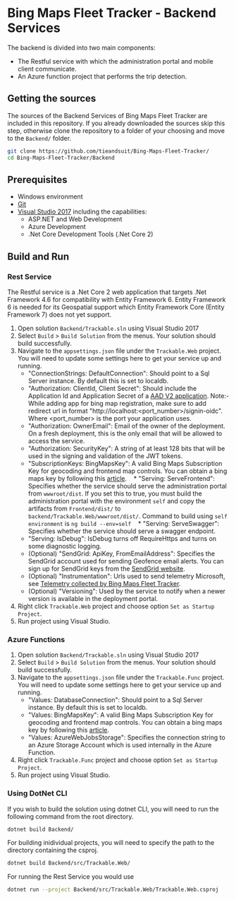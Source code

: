 # Bing Maps Fleet Tracker - Backend Services

The backend is divided into two main components:

* The Restful service with which the administration portal and mobile client communicate.
* An Azure function project that performs the trip detection.

## Getting the sources

The sources of the Backend Services of Bing Maps Fleet Tracker are included in this repository. If you already downloaded the sources skip this step, otherwise clone the repository to a folder of your choosing and move to the `Backend/` folder.

``` Bash
git clone https://github.com/tieandsuit/Bing-Maps-Fleet-Tracker/
cd Bing-Maps-Fleet-Tracker/Backend
```

## Prerequisites

* Windows environment
* [Git](https://git-scm.com/)
* [Visual Studio 2017](https://www.visualstudio.com/downloads/) including the capabilities:
  * ASP.NET and Web Development
  * Azure Development
  * .Net Core Development Tools (.Net Core 2)

## Build and Run

### Rest Service

The Restful service is a .Net Core 2 web application that targets .Net Framework 4.6 for compatibility with Entity Framework 6. Entity Framework 6 is needed for its Geospatial support which Entity Framework Core (Entity Framework 7) does not yet support.

1. Open solution `Backend/Trackable.sln` using Visual Studio 2017
2. Select `Build` > `Build Solution` from the menus. Your solution should build successfully.
3. Navigate to the `appsettings.json` file under the `Trackable.Web` project. You will need to update some settings here to get your service up and running.
    * "ConnectionStrings: DefaultConnection": Should point to a Sql Server instance. By default this is set to localdb.
    * "Authorization: ClientId, Client Secret": Should include the Application Id and Application Secret of a [AAD V2 application](https://portal.azure.com/#blade/Microsoft_AAD_RegisteredApps/ApplicationsListBlade). Note:- While adding app for bing map registration, make sure to add redirect url in format "http://localhost:<port_number>/signin-oidc". Where <port_number> is the port your application uses.
    * "Authorization: OwnerEmail": Email of the owner of the deployment. On a fresh deployment, this is the only email that will be allowed to access the service.
    * "Authorization: SecurityKey": A string of at least 128 bits that will be used in the signing and validation of the JWT tokens.
    * "SubscriptionKeys: BingMapsKey": A valid Bing Maps Subscription Key for geocoding and frontend map controls. You can obtain a bing maps key by following this [article](https://msdn.microsoft.com/en-us/library/ff428642.aspx).
    * "Serving: ServeFrontend": Specifies whether the service should serve the administration portal from `wwwroot/dist`. If you set this to true, you must build the administration portal with the environment `self` and copy the artifacts from `Frontend/dist/` to `backend/Trackable.Web/wwwroot/dist/`. Command to build using `self environment` is `ng build --env=self`
    * "Serving: ServeSwagger": Specifies whether the service should serve a swagger endpoint.
    * "Serving: IsDebug": IsDebug turns off RequireHttps and turns on some diagnostic logging.
    * (Optional) "SendGrid: ApiKey, FromEmailAddress": Specifies the SendGrid account used for sending Geofence email alerts. You can sign up for SendGrid keys from the [SendGrid website](https://sendgrid.com/).
    * (Optional) "Instrumentation": Urls used to send telemetry Microsoft, see [Telemetry collected by Bing Maps Fleet Tracker](https://github.com/Microsoft/Bing-Maps-Fleet-Tracker/blob/master/README.md#telemetry-collected-by-bing-maps-fleet-tracker).
    * (Optional) "Versioning": Used by the service to notify when a newer version is available in the deployment portal.
4. Right click `Trackable.Web` project and choose option `Set as Startup Project`.
5. Run project using Visual Studio.

### Azure Functions

1. Open solution `Backend/Trackable.sln` using Visual Studio 2017
2. Select `Build` > `Build Solution` from the menus. Your solution should build successfully.
3. Navigate to the `appsettings.json` file under the `Trackable.Func` project. You will need to update some settings here to get your service up and running.
    * "Values: DatabaseConnection": Should point to a Sql Server instance. By default this is set to localdb.
    * "Values: BingMapsKey": A valid Bing Maps Subscription Key for geocoding and frontend map controls. You can obtain a bing maps key by following this [article](https://msdn.microsoft.com/en-us/library/ff428642.aspx).
    * "Values: AzureWebJobsStorage": Specifies the connection string to an Azure Storage Account which is used internally in the Azure Function.
4. Right click `Trackable.Func` project and choose option `Set as Startup Project`.
5. Run project using Visual Studio.

### Using DotNet CLI

If you wish to build the solution using dotnet CLI, you will need to run the following command from the root directory.

``` Bash
dotnet build Backend/
```

For building inidividual projects, you will need to specify the path to the directory containing the csproj.

``` Bash
dotnet build Backend/src/Trackable.Web/
```

For running the Rest Service you would use

``` Bash
dotnet run --project Backend/src/Trackable.Web/Trackable.Web.csproj
```
